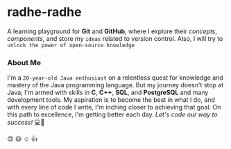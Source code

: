 # radhe-radhe
A learning playground for **Git** and **GitHub**, where I explore their *concepts*, *components*, and store my `ideas` related to version control. Also, I will try to `unlock the power of open-source knowledge`

### About Me
I'm a `20-year-old Java enthusiast` on a relentless quest for knowledge and mastery of the Java programming language. 
But my journey doesn't stop at Java; I'm armed with skills in **C**, **C++**, **SQL**, and **PostgreSQL** and many development tools. 
My aspiration is to become the best in what I do, and with every line of code I write, I'm inching closer to achieving that goal. 
On this path to excellence, I'm getting better each day.
*Let's code our way to success!* 💻🚀

:blush: :smiley: :relaxed: :thumbsup:
